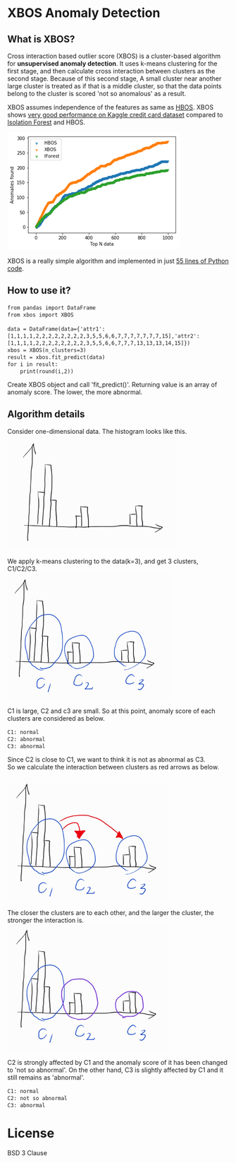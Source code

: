 XBOS Anomaly Detection
=

What is XBOS?
-
Cross interaction based outlier score (XBOS) is a cluster-based algorithm for **unsupervised anomaly detection**. It uses k-means clustering for the first stage, and then calculate cross interaction between clusters as the second stage. Because of this second stage, A small cluster near another large cluster is treated as if that is a middle cluster, so that the data points belong to the cluster is scored 'not so anomalous' as a result. 

XBOS assumes independence of the features as same as [HBOS](https://www.dfki.de/KI2012/PosterDemoTrack/ki2012pd13.pdf). XBOS shows [very good performance on Kaggle credit card dataset](https://www.kaggle.com/kanatoko/unsupervised-anomaly-detection-xbos-hbos-iforest) compared to [Isolation Forest](http://scikit-learn.org/stable/modules/generated/sklearn.ensemble.IsolationForest.html) and HBOS.

![kaggle1.png](https://raw.githubusercontent.com/Kanatoko/XBOS-anomaly-detection/master/images/kaggle1.png)

XBOS is a really simple algorithm and implemented in just [55 lines of Python code](https://raw.githubusercontent.com/Kanatoko/XBOS-anomaly-detection/master/xbos.py).

How to use it?
-
```
from pandas import DataFrame
from xbos import XBOS

data = DataFrame(data={'attr1':[1,1,1,1,2,2,2,2,2,2,2,2,3,5,5,6,6,7,7,7,7,7,7,7,15],'attr2':[1,1,1,1,2,2,2,2,2,2,2,2,3,5,5,6,6,7,7,7,13,13,13,14,15]})
xbos = XBOS(n_clusters=3)
result = xbos.fit_predict(data)
for i in result:
    print(round(i,2))
```
Create XBOS object and call 'fit_predict()'. Returning value is an array of anomaly score. The lower, the more abnormal.

Algorithm details
-
Consider one-dimensional data. The histogram looks like this.  
![xbos1.png](https://raw.githubusercontent.com/Kanatoko/XBOS-anomaly-detection/master/images/xbos1.png)

We apply k-means clustering to the data(k=3), and get 3 clusters, C1/C2/C3.  
![xbos2.png](https://raw.githubusercontent.com/Kanatoko/XBOS-anomaly-detection/master/images/xbos2.png)

C1 is large, C2 and c3 are small. So at this point, anomaly score of each clusters are considered as below.  
```
C1: normal  
C2: abnormal  
C3: abnormal  
```

Since C2 is close to C1, we want to think it is not as abnormal as C3.  
So we calculate the interaction between clusters as red arrows as below.  

![xbos3.png](https://raw.githubusercontent.com/Kanatoko/XBOS-anomaly-detection/master/images/xbos3.png)

The closer the clusters are to each other, and the larger the cluster, the stronger the interaction is.  
![xbos4.png](https://raw.githubusercontent.com/Kanatoko/XBOS-anomaly-detection/master/images/xbos4.png)

C2 is strongly affected by C1 and the anomaly score of it has been changed to 'not so abnormal'. On the other hand, C3 is slightly affected by C1 and it still remains as 'abnormal'.  

```
C1: normal
C2: not so abnormal
C3: abnormal
```

License
=
BSD 3 Clause
